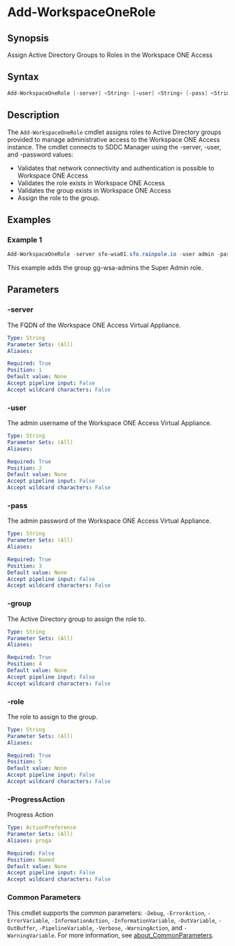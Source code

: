# Add-WorkspaceOneRole

## Synopsis

Assign Active Directory Groups to Roles in the Workspace ONE Access

## Syntax

```powershell
Add-WorkspaceOneRole [-server] <String> [-user] <String> [-pass] <String> [-group] <String> [-role] <String> [-ProgressAction <ActionPreference>] [<CommonParameters>]
```

## Description

The `Add-WorkspaceOneRole` cmdlet assigns roles to Active Directory groups provided to manage administrative access to the Workspace ONE Access instance.
The cmdlet connects to SDDC Manager using the -server, -user, and -password values:

- Validates that network connectivity and authentication is possible to Workspace ONE Access
- Validates the role exists in Workspace ONE Access
- Validates the group exists in Workspace ONE Access
- Assign the role to the group.

## Examples

### Example 1

```powershell
Add-WorkspaceOneRole -server sfo-wsa01.sfo.rainpole.io -user admin -pass VMw@re1! -group "gg-wsa-admins" -role "Super Admin"
```

This example adds the group gg-wsa-admins the Super Admin role.

## Parameters

### -server

The FQDN of the Workspace ONE Access Virtual Appliance.

```yaml
Type: String
Parameter Sets: (All)
Aliases:

Required: True
Position: 1
Default value: None
Accept pipeline input: False
Accept wildcard characters: False
```

### -user

The admin username of the Workspace ONE Access Virtual Appliance.

```yaml
Type: String
Parameter Sets: (All)
Aliases:

Required: True
Position: 2
Default value: None
Accept pipeline input: False
Accept wildcard characters: False
```

### -pass

The admin password of the Workspace ONE Access Virtual Appliance.

```yaml
Type: String
Parameter Sets: (All)
Aliases:

Required: True
Position: 3
Default value: None
Accept pipeline input: False
Accept wildcard characters: False
```

### -group

The Active Directory group to assign the role to.

```yaml
Type: String
Parameter Sets: (All)
Aliases:

Required: True
Position: 4
Default value: None
Accept pipeline input: False
Accept wildcard characters: False
```

### -role

The role to assign to the group.

```yaml
Type: String
Parameter Sets: (All)
Aliases:

Required: True
Position: 5
Default value: None
Accept pipeline input: False
Accept wildcard characters: False
```

### -ProgressAction

Progress Action

```yaml
Type: ActionPreference
Parameter Sets: (All)
Aliases: proga

Required: False
Position: Named
Default value: None
Accept pipeline input: False
Accept wildcard characters: False
```

### Common Parameters

This cmdlet supports the common parameters: `-Debug`, `-ErrorAction`, `-ErrorVariable`, `-InformationAction`, `-InformationVariable`, `-OutVariable`, `-OutBuffer`, `-PipelineVariable`, `-Verbose`, `-WarningAction`, and `-WarningVariable`. For more information, see [about_CommonParameters](http://go.microsoft.com/fwlink/?LinkID=113216).
